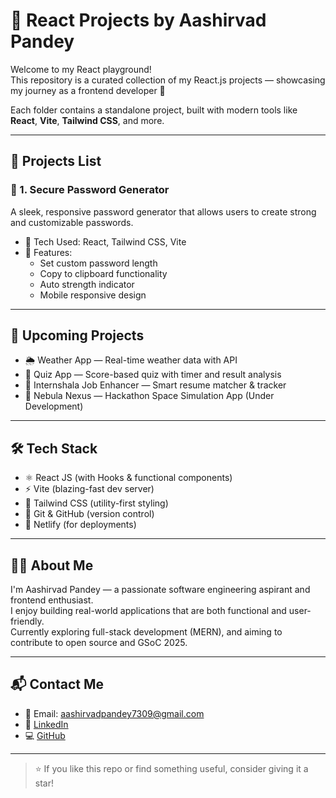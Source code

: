 # 🧠 React Projects by Aashirvad Pandey

Welcome to my React playground!  
This repository is a curated collection of my React.js projects — showcasing my journey as a frontend developer 🚀

Each folder contains a standalone project, built with modern tools like **React**, **Vite**, **Tailwind CSS**, and more.

---

## 📂 Projects List

### 🔐 1. Secure Password Generator
A sleek, responsive password generator that allows users to create strong and customizable passwords.

- 🔧 Tech Used: React, Tailwind CSS, Vite
- 🧠 Features:
  - Set custom password length
  - Copy to clipboard functionality
  - Auto strength indicator
  - Mobile responsive design
    
---

## 🚧 Upcoming Projects

- 🌦️ Weather App — Real-time weather data with API
- 🧠 Quiz App — Score-based quiz with timer and result analysis
- 🔐 Internshala Job Enhancer — Smart resume matcher & tracker
- 🌌 Nebula Nexus — Hackathon Space Simulation App (Under Development)

---

## 🛠️ Tech Stack

- ⚛️ React JS (with Hooks & functional components)
- ⚡ Vite (blazing-fast dev server)
- 🎨 Tailwind CSS (utility-first styling)
- 🔗 Git & GitHub (version control)
- 🚀 Netlify (for deployments)

---

## 🙋‍♂️ About Me

I'm Aashirvad Pandey — a passionate software engineering aspirant and frontend enthusiast.  
I enjoy building real-world applications that are both functional and user-friendly.  
Currently exploring full-stack development (MERN), and aiming to contribute to open source and GSoC 2025.

---

## 📬 Contact Me

- 📧 Email: aashirvadpandey7309@gmail.com
- 💼 [LinkedIn](https://www.linkedin.com/in/aashirvad-pandey/)
- 💻 [GitHub](https://github.com/aashirvad7309)

---

> ⭐ If you like this repo or find something useful, consider giving it a star!
